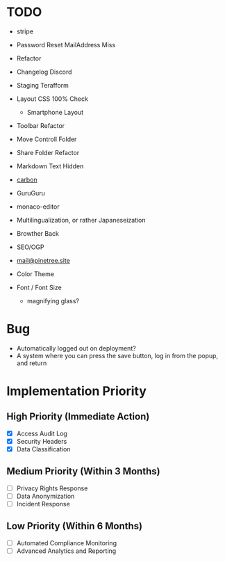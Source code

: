 # TODO
- stripe 
- Password Reset MailAddress Miss

- Refactor
- Changelog Discord
- Staging Terafform
- Layout CSS 100% Check
  - Smartphone Layout
- Toolbar Refactor
- Move Controll Folder
- Share Folder Refactor
- Markdown Text Hidden

- [carbon](https://www.carbonads.net/)
- GuruGuru
- monaco-editor
- Multilingualization, or rather Japaneseization
- Browther Back
- SEO/OGP
- mail@pinetree.site
- Color Theme
- Font / Font Size
  - magnifying glass?

# Bug
- Automatically logged out on deployment?
- A system where you can press the save button, log in from the popup, and return

# Implementation Priority
## High Priority (Immediate Action)
- [x] Access Audit Log
- [x] Security Headers
- [x] Data Classification
## Medium Priority (Within 3 Months)
- [ ] Privacy Rights Response
- [ ] Data Anonymization
- [ ] Incident Response
## Low Priority (Within 6 Months)
- [ ] Automated Compliance Monitoring
- [ ] Advanced Analytics and Reporting